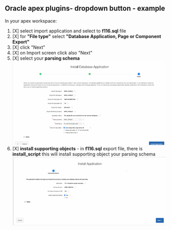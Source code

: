 
## Oracle apex plugins- dropdown button - example
In your apex workspace:
1) [X] select import application and select to **f116.sql** file
2) [X] for **"File type"** select **"Database Application, Page or Component Export"**
3) [X] click "Next"
4) [X] on Import screen click also "Next"
5) [X] select your **parsing schema**
![](https://raw.githubusercontent.com/isabolic/apex-plg-dropdown-btn/master/example/ins_example.png)
6) [X] **install supporting objects** - in **f116.sql** export file, there is **install_script** this will install supporting object your parsing schema
![](https://raw.githubusercontent.com/isabolic/apex-plg-dropdown-btn/master/example/ins_sup_objects.png)

